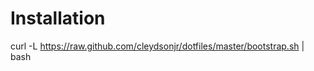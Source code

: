 Installation
=============================

curl -L https://raw.github.com/cleydsonjr/dotfiles/master/bootstrap.sh | bash
